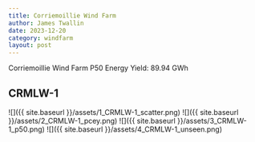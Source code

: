 ```yaml
---
title: Corriemoillie Wind Farm
author: James Twallin
date: 2023-12-20
category: windfarm
layout: post
---
```

Corriemoillie Wind Farm P50 Energy Yield: 89.94 GWh

CRMLW-1
-------------
![]({{ site.baseurl }}/assets/1_CRMLW-1_scatter.png)
![]({{ site.baseurl }}/assets/2_CRMLW-1_pcey.png)
![]({{ site.baseurl }}/assets/3_CRMLW-1_p50.png)
![]({{ site.baseurl }}/assets/4_CRMLW-1_unseen.png)

